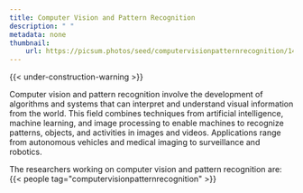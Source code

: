 ```yaml
---
title: Computer Vision and Pattern Recognition
description: " "
metadata: none
thumbnail: 
    url: https://picsum.photos/seed/computervisionpatternrecognition/1400
---
```


{{< under-construction-warning >}}

Computer vision and pattern recognition involve the development of algorithms and systems that can interpret and understand visual information from the world. This field combines techniques from artificial intelligence, machine learning, and image processing to enable machines to recognize patterns, objects, and activities in images and videos. Applications range from autonomous vehicles and medical imaging to surveillance and robotics.

The researchers working on computer vision and pattern recognition are:
{{< people tag="computervisionpatternrecognition" >}}

